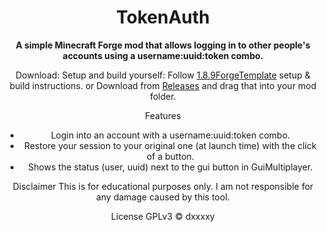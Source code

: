<div align="center">

# TokenAuth
**A simple Minecraft Forge mod that allows logging in to other people's accounts using a username:uuid:token combo.**



Download:
Setup and build yourself: Follow [1.8.9ForgeTemplate](https://github.com/DxxxxY/1.8.9ForgeTemplate) setup & build instructions.
or
Download from [Releases](https://github.com/DxxxxY/TokenAuth/releases) and drag that into your mod folder.

Features
- Login into an account with a username:uuid:token combo.
- Restore your session to your original one (at launch time) with the click of a button.
- Shows the status (user, uuid) next to the gui button in GuiMultiplayer.
    
Disclaimer
This is for educational purposes only. I am not responsible for any damage caused by this tool.

License
GPLv3 © dxxxxy
